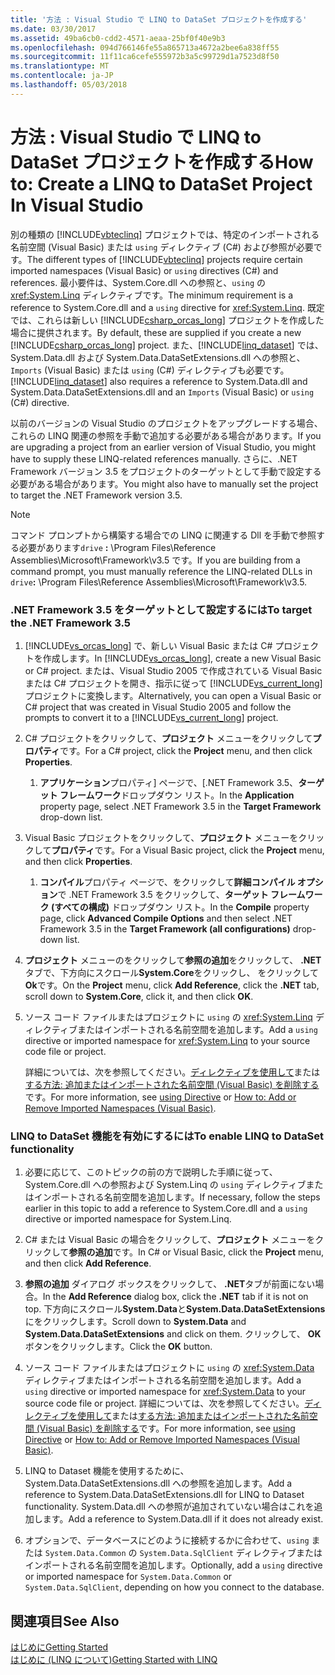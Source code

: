 ```yaml
---
title: '方法 : Visual Studio で LINQ to DataSet プロジェクトを作成する'
ms.date: 03/30/2017
ms.assetid: 49ba6cb0-cdd2-4571-aeaa-25bf0f40e9b3
ms.openlocfilehash: 094d766146fe55a865713a4672a2bee6a838ff55
ms.sourcegitcommit: 11f11ca6cefe555972b3a5c99729d1a7523d8f50
ms.translationtype: MT
ms.contentlocale: ja-JP
ms.lasthandoff: 05/03/2018
---
```

# <a name="how-to-create-a-linq-to-dataset-project-in-visual-studio"></a><span data-ttu-id="e2cb3-102">方法 : Visual Studio で LINQ to DataSet プロジェクトを作成する</span><span class="sxs-lookup"><span data-stu-id="e2cb3-102">How to: Create a LINQ to DataSet Project In Visual Studio</span></span>
<span data-ttu-id="e2cb3-103">別の種類の [!INCLUDE[vbteclinq](../../../../includes/vbteclinq-md.md)] プロジェクトでは、特定のインポートされる名前空間 (Visual Basic) または `using` ディレクティブ (C#) および参照が必要です。</span><span class="sxs-lookup"><span data-stu-id="e2cb3-103">The different types of [!INCLUDE[vbteclinq](../../../../includes/vbteclinq-md.md)] projects require certain imported namespaces (Visual Basic) or `using` directives (C#) and references.</span></span> <span data-ttu-id="e2cb3-104">最小要件は、System.Core.dll への参照と、`using` の <xref:System.Linq> ディレクティブです。</span><span class="sxs-lookup"><span data-stu-id="e2cb3-104">The minimum requirement is a reference to System.Core.dll and a `using` directive for <xref:System.Linq>.</span></span> <span data-ttu-id="e2cb3-105">既定では、これらは新しい [!INCLUDE[csharp_orcas_long](../../../../includes/csharp-orcas-long-md.md)] プロジェクトを作成した場合に提供されます。</span><span class="sxs-lookup"><span data-stu-id="e2cb3-105">By default, these are supplied if you create a new [!INCLUDE[csharp_orcas_long](../../../../includes/csharp-orcas-long-md.md)] project.</span></span> <span data-ttu-id="e2cb3-106">また、[!INCLUDE[linq_dataset](../../../../includes/linq-dataset-md.md)] では、System.Data.dll および System.Data.DataSetExtensions.dll への参照と、`Imports` (Visual Basic) または `using` (C#) ディレクティブも必要です。</span><span class="sxs-lookup"><span data-stu-id="e2cb3-106">[!INCLUDE[linq_dataset](../../../../includes/linq-dataset-md.md)] also requires a reference to System.Data.dll and System.Data.DataSetExtensions.dll and an `Imports` (Visual Basic) or `using` (C#) directive.</span></span>  
  
 <span data-ttu-id="e2cb3-107">以前のバージョンの Visual Studio のプロジェクトをアップグレードする場合、これらの LINQ 関連の参照を手動で追加する必要がある場合があります。</span><span class="sxs-lookup"><span data-stu-id="e2cb3-107">If you are upgrading a project from an earlier version of Visual Studio, you might have to supply these LINQ-related references manually.</span></span> <span data-ttu-id="e2cb3-108">さらに、.NET Framework バージョン 3.5 をプロジェクトのターゲットとして手動で設定する必要がある場合があります。</span><span class="sxs-lookup"><span data-stu-id="e2cb3-108">You might also have to manually set the project to target the .NET Framework version 3.5.</span></span>  
  
> [!NOTE]
>  <span data-ttu-id="e2cb3-109">コマンド プロンプトから構築する場合での LINQ に関連する Dll を手動で参照する必要があります`drive` **:** \Program Files\Reference Assemblies\Microsoft\Framework\v3.5 です。</span><span class="sxs-lookup"><span data-stu-id="e2cb3-109">If you are building from a command prompt, you must manually reference the LINQ-related DLLs in `drive`**:** \Program Files\Reference Assemblies\Microsoft\Framework\v3.5.</span></span>  
  
### <a name="to-target-the-net-framework-35"></a><span data-ttu-id="e2cb3-110">.NET Framework 3.5 をターゲットとして設定するには</span><span class="sxs-lookup"><span data-stu-id="e2cb3-110">To target the .NET Framework 3.5</span></span>  
  
1.  <span data-ttu-id="e2cb3-111">[!INCLUDE[vs_orcas_long](../../../../includes/vs-orcas-long-md.md)] で、新しい Visual Basic または C# プロジェクトを作成します。</span><span class="sxs-lookup"><span data-stu-id="e2cb3-111">In [!INCLUDE[vs_orcas_long](../../../../includes/vs-orcas-long-md.md)], create a new Visual Basic or C# project.</span></span> <span data-ttu-id="e2cb3-112">または、Visual Studio 2005 で作成されている Visual Basic または C# プロジェクトを開き、指示に従って [!INCLUDE[vs_current_long](../../../../includes/vs-current-long-md.md)] プロジェクトに変換します。</span><span class="sxs-lookup"><span data-stu-id="e2cb3-112">Alternatively, you can open a Visual Basic or C# project that was created in Visual Studio 2005 and follow the prompts to convert it to a [!INCLUDE[vs_current_long](../../../../includes/vs-current-long-md.md)] project.</span></span>  
  
2.  <span data-ttu-id="e2cb3-113">C# プロジェクトをクリックして、**プロジェクト** メニューをクリックして**プロパティ**です。</span><span class="sxs-lookup"><span data-stu-id="e2cb3-113">For a C# project, click the **Project** menu, and then click **Properties**.</span></span>  
  
    1.  <span data-ttu-id="e2cb3-114">**アプリケーション**プロパティ] ページで、[.NET Framework 3.5、**ターゲット フレームワーク**ドロップダウン リスト。</span><span class="sxs-lookup"><span data-stu-id="e2cb3-114">In the **Application** property page, select .NET Framework 3.5 in the **Target Framework** drop-down list.</span></span>  
  
3.  <span data-ttu-id="e2cb3-115">Visual Basic プロジェクトをクリックして、**プロジェクト** メニューをクリックして**プロパティ**です。</span><span class="sxs-lookup"><span data-stu-id="e2cb3-115">For a Visual Basic project, click the **Project** menu, and then click **Properties**.</span></span>  
  
    1.  <span data-ttu-id="e2cb3-116">**コンパイル**プロパティ ページで、をクリックして**詳細コンパイル オプション**で .NET Framework 3.5 をクリックして、**ターゲット フレームワーク (すべての構成)** ドロップダウン リスト。</span><span class="sxs-lookup"><span data-stu-id="e2cb3-116">In the **Compile** property page, click **Advanced Compile Options** and then select .NET Framework 3.5 in the **Target Framework (all configurations)** drop-down list.</span></span>  
  
4.  <span data-ttu-id="e2cb3-117">**プロジェクト** メニューのをクリックして**参照の追加**をクリックして、 **.NET**  タブで、下方向にスクロール**System.Core**をクリックし、 をクリックして**Ok**です。</span><span class="sxs-lookup"><span data-stu-id="e2cb3-117">On the **Project** menu, click **Add Reference**, click the **.NET** tab, scroll down to **System.Core**, click it, and then click **OK**.</span></span>  
  
5.  <span data-ttu-id="e2cb3-118">ソース コード ファイルまたはプロジェクトに `using` の <xref:System.Linq> ディレクティブまたはインポートされる名前空間を追加します。</span><span class="sxs-lookup"><span data-stu-id="e2cb3-118">Add a `using` directive or imported namespace for <xref:System.Linq> to your source code file or project.</span></span>  
  
     <span data-ttu-id="e2cb3-119">詳細については、次を参照してください。[ディレクティブを使用して](~/docs/csharp/language-reference/keywords/using-directive.md)または[する方法: 追加またはインポートされた名前空間 (Visual Basic) を削除する](/visualstudio/ide/how-to-add-or-remove-imported-namespaces-visual-basic)です。</span><span class="sxs-lookup"><span data-stu-id="e2cb3-119">For more information, see [using Directive](~/docs/csharp/language-reference/keywords/using-directive.md) or [How to: Add or Remove Imported Namespaces (Visual Basic)](/visualstudio/ide/how-to-add-or-remove-imported-namespaces-visual-basic).</span></span>  
  
### <a name="to-enable-linq-to-dataset-functionality"></a><span data-ttu-id="e2cb3-120">LINQ to DataSet 機能を有効にするには</span><span class="sxs-lookup"><span data-stu-id="e2cb3-120">To enable LINQ to DataSet functionality</span></span>  
  
1.  <span data-ttu-id="e2cb3-121">必要に応じて、このトピックの前の方で説明した手順に従って、System.Core.dll への参照および System.Linq の `using` ディレクティブまたはインポートされる名前空間を追加します。</span><span class="sxs-lookup"><span data-stu-id="e2cb3-121">If necessary, follow the steps earlier in this topic to add a reference to System.Core.dll and a `using` directive or imported namespace for System.Linq.</span></span>  
  
2.  <span data-ttu-id="e2cb3-122">C# または Visual Basic の場合をクリックして、**プロジェクト** メニューをクリックして**参照の追加**です。</span><span class="sxs-lookup"><span data-stu-id="e2cb3-122">In C# or Visual Basic, click the **Project** menu, and then click **Add Reference**.</span></span>  
  
3.  <span data-ttu-id="e2cb3-123">**参照の追加** ダイアログ ボックスをクリックして、 **.NET**タブが前面にない場合。</span><span class="sxs-lookup"><span data-stu-id="e2cb3-123">In the **Add Reference** dialog box, click the **.NET** tab if it is not on top.</span></span> <span data-ttu-id="e2cb3-124">下方向にスクロール**System.Data**と**System.Data.DataSetExtensions**にをクリックします。</span><span class="sxs-lookup"><span data-stu-id="e2cb3-124">Scroll down to **System.Data** and **System.Data.DataSetExtensions** and click on them.</span></span> <span data-ttu-id="e2cb3-125">クリックして、 **OK**ボタンをクリックします。</span><span class="sxs-lookup"><span data-stu-id="e2cb3-125">Click the **OK** button.</span></span>  
  
4.  <span data-ttu-id="e2cb3-126">ソース コード ファイルまたはプロジェクトに `using` の <xref:System.Data> ディレクティブまたはインポートされる名前空間を追加します。</span><span class="sxs-lookup"><span data-stu-id="e2cb3-126">Add a `using` directive or imported namespace for <xref:System.Data> to your source code file or project.</span></span> <span data-ttu-id="e2cb3-127">詳細については、次を参照してください。[ディレクティブを使用して](~/docs/csharp/language-reference/keywords/using-directive.md)または[する方法: 追加またはインポートされた名前空間 (Visual Basic) を削除する](/visualstudio/ide/how-to-add-or-remove-imported-namespaces-visual-basic)です。</span><span class="sxs-lookup"><span data-stu-id="e2cb3-127">For more information, see [using Directive](~/docs/csharp/language-reference/keywords/using-directive.md) or [How to: Add or Remove Imported Namespaces (Visual Basic)](/visualstudio/ide/how-to-add-or-remove-imported-namespaces-visual-basic).</span></span>  
  
5.  <span data-ttu-id="e2cb3-128">LINQ to Dataset 機能を使用するために、System.Data.DataSetExtensions.dll への参照を追加します。</span><span class="sxs-lookup"><span data-stu-id="e2cb3-128">Add a reference to System.Data.DataSetExtensions.dll for LINQ to Dataset functionality.</span></span> <span data-ttu-id="e2cb3-129">System.Data.dll への参照が追加されていない場合はこれを追加します。</span><span class="sxs-lookup"><span data-stu-id="e2cb3-129">Add a reference to System.Data.dll if it does not already exist.</span></span>  
  
6.  <span data-ttu-id="e2cb3-130">オプションで、データベースにどのように接続するかに合わせて、`using` または `System.Data.Common` の `System.Data.SqlClient` ディレクティブまたはインポートされる名前空間を追加します。</span><span class="sxs-lookup"><span data-stu-id="e2cb3-130">Optionally, add a `using` directive or imported namespace for `System.Data.Common` or `System.Data.SqlClient`, depending on how you connect to the database.</span></span>  
  
## <a name="see-also"></a><span data-ttu-id="e2cb3-131">関連項目</span><span class="sxs-lookup"><span data-stu-id="e2cb3-131">See Also</span></span>  
 [<span data-ttu-id="e2cb3-132">はじめに</span><span class="sxs-lookup"><span data-stu-id="e2cb3-132">Getting Started</span></span>](../../../../docs/framework/data/adonet/getting-started-linq-to-dataset.md)  
 [<span data-ttu-id="e2cb3-133">はじめに (LINQ について)</span><span class="sxs-lookup"><span data-stu-id="e2cb3-133">Getting Started with LINQ</span></span>](http://msdn.microsoft.com/library/6cc9af04-950a-4cc3-83d4-2aeb4abe4de9)
